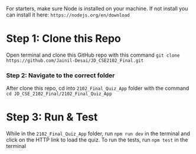 For starters, make sure Node is installed on your machine. If not install you can install it here: `https://nodejs.org/en/download`

# Step 1: Clone this Repo

Open terminal and clone this GitHub repo with this command `git clone https://github.com/Jainil-Desai/JD_CSE2102_Final.git`

### Step 2: Navigate to the correct folder

After clone this repo, cd into `2102_Final_Quiz_App` folder with the command `cd JD_CSE_2102_Final/2102_Final_Quiz_App`

# Step 3: Run & Test

While in the `2102_Final_Quiz_App` folder, run `npm run dev` in the terminal and click on the HTTP link to load the quiz. 
To run the tests, run `npm test` in the terminal
